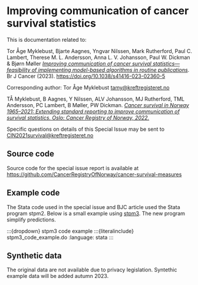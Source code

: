 # Improving communication of cancer survival statistics

This is documentation related to:

Tor Åge Myklebust, Bjarte Aagnes, Yngvar Nilssen, Mark Rutherford, Paul C. Lambert, 
Therese M. L. Andersson, Anna L. V. Johansson, Paul W. Dickman & Bjørn Møller 
*[Improving communication of cancer survival statistics—feasibility 
of implementing model-based algorithms in routine publications]()*. 
Br J Cancer (2023). <https://doi.org/10.1038/s41416-023-02360-5>

Corresponding author: Tor Åge Myklebust <tamy@kreftregisteret.no>

TÅ Myklebust, B Aagnes, Y Nilssen, ALV Johansson, MJ Rutherford, TML Andersson, PC Lambert,
B Møller, PW Dickman.
 *[Cancer survival in Norway 1965–2021: Extending standard reporting to improve
communication of survival statistics. Oslo: Cancer Registry of Norway, 2022.](https://www.kreftregisteret.no/globalassets/cancer-in-norway/2021/cin2021si_202206072217.pdf)*

Specific questions on details of this Special Issue may be sent to <CIN2021survival@kreftregisteret.no>

## Source code
Source code for the special issue report is available at <https://github.com/CancerRegistryOfNorway/cancer-survival-measures>   

## Example code
The Stata code used in the special issue and BJC article used the Stata program stpm2. 
Below is a small example using [stpm3](https://pclambert.net/software/stpm3/relative_survival_models/). The new program simplify predictions.

:::{dropdown} stpm3 code example
:::{literalinclude} stpm3_code_example.do
:language: stata
:::

## Synthetic data 
The original data are not available due to privacy legislation. Syntethic example data will be added autumn 2023.


